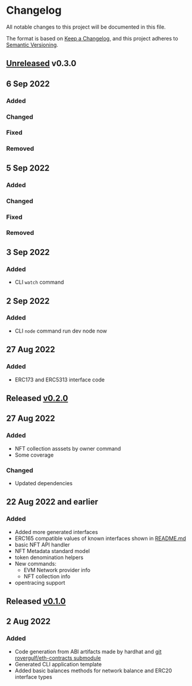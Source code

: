 # Changelog
All notable changes to this project will be documented in this file.

The format is based on [Keep a Changelog](https://keepachangelog.com/en/1.0.0/),
and this project adheres to [Semantic Versioning](https://semver.org/spec/v2.0.0.html).

## [Unreleased] v0.3.0

## 6 Sep 2022

### Added

### Changed

### Fixed

### Removed

## 5 Sep 2022

### Added

### Changed

### Fixed

### Removed



## 3 Sep 2022

### Added
- CLI `watch` command

## 2 Sep 2022

### Added
- CLI `node` command run dev node now


## 27 Aug 2022

### Added
- ERC173 and ERC5313 interface code


## Released [v0.2.0]

## 27 Aug 2022

### Added
- NFT collection asssets by owner command
- Some coverage

### Changed
- Updated dependencies


## 22 Aug 2022 and earlier

### Added
- Added more generated interfaces
- ERC165 compatible values of known interfaces shown in [README.md](./README.md)
- basic NFT API handler
- NFT Metadata standard model
- token denomination helpers
- New commands:
  - EVM Network provider info
  - NFT collection info
- opentracing support


## Released [v0.1.0]

## 2 Aug 2022

### Added
- Code generation from ABI artifacts made by hardhat and [git rovergulf/eth-contracts submodule](v/eth-contracts)
- Generated CLI application template
- Added basic balances methods for network balance and ERC20 interface types

[Unreleased]: https://github.com/rovergulf/eth-contracts-go/v0.2.0...main
[v0.3.0]: https://github.com/rovergulf/eth-contracts-go/compare/v0.2.0...v0.3.0
[v0.2.0]: https://github.com/rovergulf/eth-contracts-go/compare/v0.1.0...v0.2.0
[v0.1.0]: https://github.com/rovergulf/engine/tree/v0.1.0
